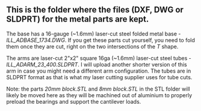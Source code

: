 ## This is the folder where the files (DXF, DWG or SLDPRT) for the metal parts are kept.  

The base has a 16-gauge (~1.6mm) laser-cut steel folded metal base - *ILL_ADBASE_1734.DWG*.  If you get these parts cut yourself, you need to fold them once they are cut, right on the two intersections of the _T_ shape.

The arms are laser-cut 2"x2" square 16ga (~1.6mm) laser-cut steel tubes - *ILL_ADARM_23_400.SLDPRT*.  I will upload another shorter version of this arm in case you might need a different arm configuration. The tubes are in SLDPRT format as that is what my laser cutting supplier uses for tube cuts.

Note: the parts *20mm block.STL* and *8mm block.STL* in the STL folder will likely be moved here as they will be machined out of aluminium to properly preload the bearings and support the cantilever loads.
